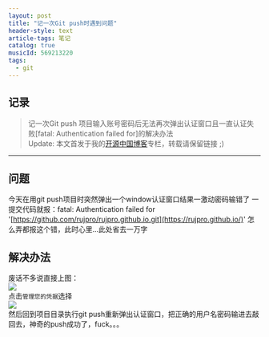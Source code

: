 ```yaml
---
layout: post
title: "记一次Git push时遇到问题"
header-style: text
article-tags: 笔记
catalog: true
musicId: 569213220
tags:
  - git
---
```


## 记录

> 记一次Git push 项目输入账号密码后无法再次弹出认证窗口且一直认证失败[fatal: Authentication failed for]的解决办法  
> Update: 本文首发于我的[开源中国博客](https://my.oschina.net/Jackcrj/blog/2991933)专栏，转载请保留链接 ;)

---
## 问题
今天在用git push项目时突然弹出一个window认证窗口结果一激动密码输错了
一提交代码就报：fatal: Authentication failed for '[https://github.com/rujpro/rujpro.github.io.git](https://rujpro.github.io/)'
怎么弄都报这个错，此时心里...此处省去一万字  
## 解决办法
废话不多说直接上图：   
![](https://oscimg.oschina.net/oscnet/066a5fe85c70c1b41fe133d41cf588b44d2.jpg)  
点击`管理您的凭据`选择   
![](https://oscimg.oschina.net/oscnet/d80517afa095172b9cd22d2050724a625ee.jpg)  
然后回到项目目录执行git push重新弹出认证窗口，把正确的用户名密码输进去敲回去，神奇的push成功了，fuck。。。
